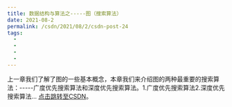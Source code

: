 ```yaml
---
title: 数据结构与算法之-----图（搜索算法）
date: 2021-08-2
permalink: /csdn/2021/08/2/csdn-post-24
tags:
  - 
  - 
  - 
  - 
---
```


上一章我们了解了图的一些基本概念，本章我们来介绍图的两种最重要的搜索算法：-----广度优先搜索算法和深度优先搜索算法。1.广度优先搜索算法2.深度优先搜索算法... [点击跳转至CSDN](https://blog.csdn.net/sixibiheye/article/details/119850970)。